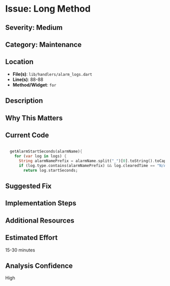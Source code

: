 # Issue: Long Method

## Severity: Medium

## Category: Maintenance

## Location
- **File(s)**: `lib/handlers/alarm_logs.dart`
- **Line(s)**: 88-88
- **Method/Widget**: `for`

## Description


## Why This Matters


## Current Code
```dart
  
  getAlarmStartSeconds(alarmName){
    for (var log in logs) {
      String alarmNamePrefix = alarmName.split("_")[0].toString().toCapital();
      if (log.type.contains(alarmNamePrefix) && log.clearedTime == "N/A") {
        return log.startSeconds;
```

## Suggested Fix


## Implementation Steps


## Additional Resources


## Estimated Effort
15-30 minutes

## Analysis Confidence
High
